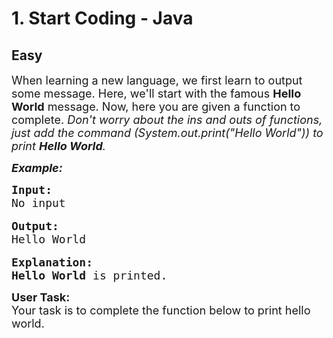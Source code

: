 # 1. Start Coding - Java
## Easy 
<div class="problem-statement">
                <p></p><p><span style="font-size:18px">When learning a new language, we first learn to output some message. Here, we'll start with the famous <strong>Hello World</strong> message. Now, here you are given a function to complete. <em>Don't worry about the ins and outs of functions, just add the command (System.out.print("Hello World")) to print <strong>Hello World</strong>.</em></span></p>

<p><strong><span style="font-size:18px"><em>Example:</em></span></strong></p>

<pre><span style="font-size:18px"><strong>Input:</strong>
No input</span>

<span style="font-size:18px"><strong>Output:</strong>
Hello World</span>

<span style="font-size:18px"><strong>Explanation:
Hello World</strong> is printed.</span></pre>

<p><span style="font-size:18px"><strong>User Task:</strong><br>
Your task is to complete the function below to print hello world.</span></p>
 <p></p>
            </div>